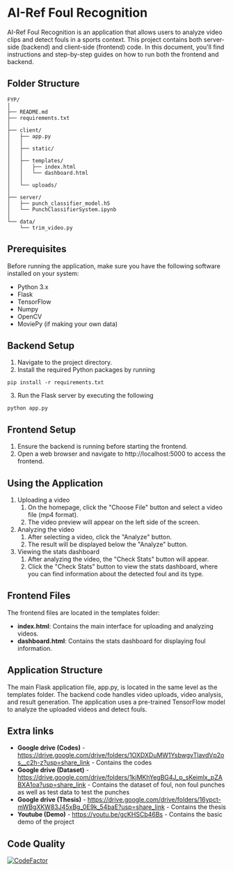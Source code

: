 # AI-Ref Foul Recognition
AI-Ref Foul Recognition is an application that allows users to analyze video clips and detect fouls in a sports context. This project contains both server-side (backend) and client-side (frontend) code. In this document, you'll find instructions and step-by-step guides on how to run both the frontend and backend.

## Folder Structure

```
FYP/
│
├── README.md
├── requirements.txt
│
├── client/
│   ├── app.py
│   │
│   ├── static/
│   │
│   ├── templates/
│   │   ├── index.html
│   │   └── dashboard.html
│   │
│   └── uploads/
│
├── server/
│   ├── punch_classifier_model.h5
│   └── PunchClassifierSystem.ipynb
│
└── data/
    └── trim_video.py
```

## Prerequisites
Before running the application, make sure you have the following software installed on your system:

- Python 3.x
- Flask
- TensorFlow
- Numpy
- OpenCV
- MoviePy (if making your own data)

## Backend Setup

1. Navigate to the project directory.
2. Install the required Python packages by running 
```
pip install -r requirements.txt
```
3. Run the Flask server by executing the following
```
python app.py
```

## Frontend Setup
1. Ensure the backend is running before starting the frontend.
2. Open a web browser and navigate to http://localhost:5000 to access the frontend.

## Using the Application
1. Uploading a video
    1. On the homepage, click the "Choose File" button and select a video file (mp4 format).
    2. The video preview will appear on the left side of the screen.
2. Analyzing the video
    1. After selecting a video, click the "Analyze" button.
    2. The result will be displayed below the "Analyze" button.
3. Viewing the stats dashboard
    1. After analyzing the video, the "Check Stats" button will appear.
    2. Click the "Check Stats" button to view the stats dashboard, where you can find information about the detected foul and its type.

## Frontend Files
The frontend files are located in the templates folder:

- **index.html**: Contains the main interface for uploading and analyzing videos.
- **dashboard.html**: Contains the stats dashboard for displaying foul information.

## Application Structure
The main Flask application file, app.py, is located in the same level as the templates folder. The backend code handles video uploads, video analysis, and result generation. The application uses a pre-trained TensorFlow model to analyze the uploaded videos and detect fouls.

## Extra links
- **Google drive (Codes)** - https://drive.google.com/drive/folders/1OXDXDuMW1YsbwgvTlavdVp2os__c2h-z?usp=share_link - Contains the codes
- **Google drive (Dataset)** - https://drive.google.com/drive/folders/1kjMKhYegBG4J_p_sKeimlx_pZABXA1oa?usp=share_link - Contains the dataset of foul, non foul punches as well as test data to test the punches
- **Google drive (Thesis)** - https://drive.google.com/drive/folders/16ypct-mWBgXKW83J45xBg_0E9k_54baE?usp=share_link - Contains the thesis
- **Youtube (Demo)** - https://youtu.be/gcKHSCb46Bs - Contains the basic demo of the project

## Code Quality
[![CodeFactor](https://www.codefactor.io/repository/github/yaishriaz/fyp/badge)](https://www.codefactor.io/repository/github/yaishriaz/fyp)